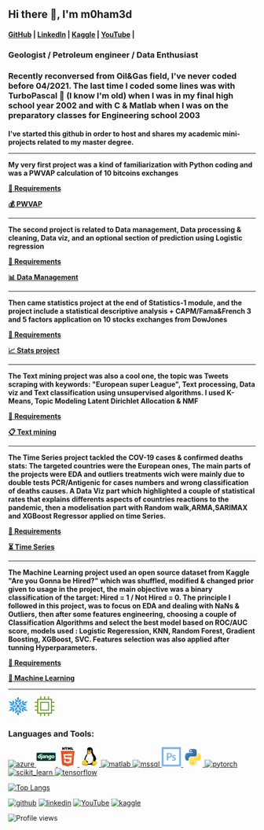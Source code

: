 ## Hi there :vulcan_salute:, I'm m0ham3d


#### [GitHub](https://github.com/bg-mohamed) | [LinkedIn](https://www.linkedin.com/in/medbg/) | [Kaggle](https://www.kaggle.com/mohamedbg) | [YouTube](https://www.youtube.com/channel/UCiPV2yoCEmqz9t4LXOb4xsQ)  |

 
### Geologist / Petroleum engineer / Data Enthusiast
### Recently reconversed from Oil&Gas field, I've never coded before 04/2021. The last time I coded some lines was with TurboPascal 👴 (I know I'm old) when I was in my final high school year 2002 and with C & Matlab when I was on the preparatory classes for Engineering school 2003 ###
  

<h4 align="left">I've started this github in order to host and shares my academic mini-projects related to my master degree.
  
  
---
My very first project was a kind of familiarization with Python coding and was a PWVAP calculation of 10 bitcoins exchanges 
  
  
  [:page_with_curl: Requirements](https://github.com/bg-mohamed/RFS677-Y/blob/main/PVWAP/requirements.txt)
  
  [:moneybag: PWVAP](https://github.com/bg-mohamed/RFS677-Y/blob/main/PVWAP/Projet_PYTHON.ipynb)
  
---
  
The second project is related to Data management, Data processing & cleaning, Data viz, and an optional section of prediction using Logistic regression
  
  [:page_with_curl: Requirements](https://github.com/bg-mohamed/RFS677-Y/blob/main/Data%20Management/requirements.txt)
  
  [:bar_chart: Data Management](https://github.com/bg-mohamed/RFS677-Y/blob/main/Data%20Management/Projet_DATA-v3.4-Final.ipynb)
  
  
---
Then came statistics project at the end of Statistics-1 module, and the project include a statistical descriptive analysis + CAPM/Fama&French 3 and 5 factors application on 10 stocks exchanges from DowJones
  
  [:page_with_curl: Requirements](https://github.com/bg-mohamed/RFS677-Y/blob/main/Statistique%201/requirements.txt)
  
  [:chart_with_upwards_trend: Stats project](https://github.com/bg-mohamed/RFS677-Y/blob/main/Statistique%201/Projet_statistique1.ipynb)
  
  
  ---
 The Text mining project was also a cool one, the topic was Tweets scraping with keywords: "European super League", Text processing, Data viz and Text classification using unsupervised algorithms. I used K-Means, Topic Modeling Latent Dirichlet Allocation & NMF  
  
  [:page_with_curl: Requirements](https://github.com/bg-mohamed/RFS677-Y/blob/main/Text%20mining%20Twitter/requirements.txt)
  
  [:clipboard: Text mining ](https://github.com/bg-mohamed/RFS677-Y/blob/main/Text%20mining%20Twitter/Projet%20TXT-Mining%20v03.final.ipynb)
  
  
  ---
  The Time Series project tackled the COV-19 cases & confirmed deaths stats: The targeted countries were the European ones, The main parts of the projects were EDA and outliers treatments wich were mainly due to double tests  PCR/Antigenic for cases numbers and wrong classification of deaths causes. A Data Viz part which highlighted a couple of statistical rates that explains differents aspects of countries reactions to the pandemic, then a modelisation part with Random walk,ARMA,SARIMAX and XGBoost Regressor applied on time Series.    

  [:page_with_curl: Requirements](https://github.com/bg-mohamed/RFS677-Y/blob/main/Temporal%20Series/requirements.txt)
  
  [:hourglass_flowing_sand: Time Series](https://github.com/bg-mohamed/RFS677-Y/blob/main/Temporal%20Series/TimeSeries_v6.2_final.ipynb)
  
  
  ---
  The Machine Learning project used an open source dataset from Kaggle "Are you Gonna be Hired?" which was shuffled, modified & changed prior given to usage in the project, the main objective was a binary classification of the target: Hired = 1 / Not Hired = 0.
  The principle I followed in this project, was to focus on EDA and dealing with NaNs & Outliers, then after some features engineering, choosing a couple of Classification Algorithms and select the best model based on ROC/AUC score, models used : Logistic Regeression, KNN, Random Forest, Gradient Boosting, XGBoost, SVC.
 Features selection was also applied after tunning Hyperparameters.
  
  [:page_with_curl: Requirements](https://github.com/bg-mohamed/RFS677-Y/blob/main/Machine%20Learning/requirements.txt)
  
  [:robot: Machine Learning](https://github.com/bg-mohamed/RFS677-Y/blob/main/Machine%20Learning/Machine_Learning_Classification.ipynb)
  
  
  ---
  

<a href='https://archiveprogram.github.com/'><img src='https://raw.githubusercontent.com/acervenky/animated-github-badges/master/assets/acbadge.gif' width='40' height='40'></a> <a href='https://docs.github.com/en/developers'><img src='https://raw.githubusercontent.com/acervenky/animated-github-badges/master/assets/devbadge.gif' width='40' height='40'></a> 

<h3 align="left">Languages and Tools:</h3>
<p align="left"> <a href="https://azure.microsoft.com/en-in/" target="_blank"> <img src="https://www.vectorlogo.zone/logos/microsoft_azure/microsoft_azure-icon.svg" alt="azure" width="40" height="40"/> </a> <a href="https://www.djangoproject.com/" target="_blank"> <img src="https://raw.githubusercontent.com/devicons/devicon/master/icons/django/django-original.svg" alt="django" width="40" height="40"/> </a> <a href="https://www.w3.org/html/" target="_blank"> <img src="https://raw.githubusercontent.com/devicons/devicon/master/icons/html5/html5-original-wordmark.svg" alt="html5" width="40" height="40"/> </a>  <a href="https://www.linux.org/" target="_blank"> <img src="https://raw.githubusercontent.com/devicons/devicon/master/icons/linux/linux-original.svg" alt="linux" width="40" height="40"/> </a> <a href="https://www.mathworks.com/" target="_blank"> <img src="https://upload.wikimedia.org/wikipedia/commons/2/21/Matlab_Logo.png" alt="matlab" width="40" height="40"/> </a> <a href="https://www.microsoft.com/en-us/sql-server" target="_blank"> <img src="https://www.svgrepo.com/show/303229/microsoft-sql-server-logo.svg" alt="mssql" width="40" height="40"/> </a> <a href="https://www.photoshop.com/en" target="_blank"> <img src="https://raw.githubusercontent.com/devicons/devicon/master/icons/photoshop/photoshop-line.svg" alt="photoshop" width="40" height="40"/> </a> <a href="https://www.python.org" target="_blank"> <img src="https://raw.githubusercontent.com/devicons/devicon/master/icons/python/python-original.svg" alt="python" width="40" height="40"/> </a> <a href="https://pytorch.org/" target="_blank"> <img src="https://www.vectorlogo.zone/logos/pytorch/pytorch-icon.svg" alt="pytorch" width="40" height="40"/> </a> <a href="https://scikit-learn.org/" target="_blank"> <img src="https://upload.wikimedia.org/wikipedia/commons/0/05/Scikit_learn_logo_small.svg" alt="scikit_learn" width="40" height="40"/> </a> <a href="https://www.tensorflow.org" target="_blank"> <img src="https://www.vectorlogo.zone/logos/tensorflow/tensorflow-icon.svg" alt="tensorflow" width="40" height="40"/> </a> </p>
  
  
[![Top Langs](https://github-readme-stats.vercel.app/api/top-langs/?username=bg-mohamed)](https://github.com/anuraghazra/github-readme-stats)

 
 [<img src='https://cdn.jsdelivr.net/npm/simple-icons@3.0.1/icons/github.svg' alt='github' height='40'>](https://github.com/bg-mohamed)  [<img src='https://raw.githubusercontent.com/rahuldkjain/github-profile-readme-generator/master/src/images/icons/Social/linked-in-alt.svg' alt='linkedin' height='40'>](https://www.linkedin.com/in/medbg/)  [<img src='https://cdn.jsdelivr.net/npm/simple-icons@3.0.1/icons/youtube.svg' alt='YouTube' height='40'>](https://www.youtube.com/channel/UCiPV2yoCEmqz9t4LXOb4xsQ)  [<img src='https://cdn.jsdelivr.net/npm/simple-icons@3.0.1/icons/kaggle.svg' alt='kaggle' height='40'>](https://www.kaggle.com/mohamedbg)

![Profile views](https://gpvc.arturio.dev/bg-mohamed)
  
 
